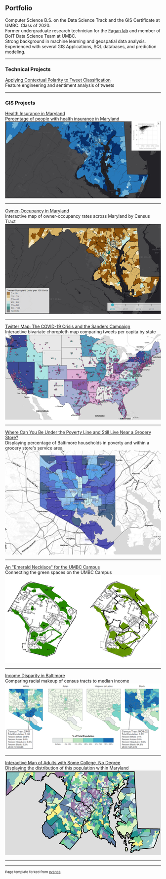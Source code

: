## Portfolio

Computer Science B.S. on the Data Science Track and the GIS Certificate at UMBC. Class of 2020.  
Former undergraduate research technician for the <a href="http://www.theearthfromabove.com/">Fagan lab</a> and member of DoIT Data Science Team at UMBC.   
Strong background in machine learning and geospatial data analysis. Experienced with several GIS Applications, SQL databases, and prediction modeling.  

---

### Technical Projects  

[Applying Contextual Polarity to Tweet Classification](/projects/project_tech1)  
Feature engineering and sentiment analysis of tweets

--- 

### GIS Projects

[Health Insurance in Maryland](/project3_486/landing)   
Percentage of people with health insurance in Maryland   
[<img src="project3_486/images/map_preview.jpg?raw=true">](/project3_486/landing)   

---   
[Owner-Occupancy in Maryland](/project2_486/landing)   
Interactive map of owner-occupancy rates across Maryland by Census Tract   
[<img src="project2_486/proj2_webmap_thum.png?raw=true">](/project2_486/landing)      

---   
[Twitter Map: The COVID-19 Crisis and the Sanders Campaign](/projects/project_web2)   
Interactive bivariate choropleth map comparing tweets per capita by state  
[<img src="images/tweets_map1_thum.jpg?raw=true">](/projects/project_web2)  

---   
[Where Can You Be Under the Poverty Line and Still Live Near a Grocery Store?](/projects/project_web1)  
Displaying percentage of Baltimore households in poverty and within a grocery store's service area 
[<img src="images/webmap_lab_thum.jpg?raw=true">](/projects/project_web1)  

---   
[An "Emerald Necklace" for the UMBC Campus](/projects/project1)  
Connecting the green spaces on the UMBC Campus   
[<img src="images/ges405_thumb.PNG?raw=true">](/projects/project1)  

---  
[Income Disparity in Baltimore](/projects/project2)  
Comparing racial makeup of census tracts to median income   
<img src="images/lab4_thum2.png?raw=true"/>   
<!--[<img src="images/lab4_thum2.png?raw=true"/>](/projects/project2)-->

---
[Interactive Map of Adults with Some College, No Degree](/projects/project3)  
Displaying the distribution of this population within Maryland    
[<img src="images/SCND_thum.png?raw=true"/>](/projects/project3)

---



---
<p style="font-size:11px">Page template forked from <a href="https://github.com/evanca/quick-portfolio">evanca</a></p>
<!-- Remove above link if you don't want to attibute -->
